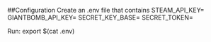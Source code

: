 ##Configuration
Create an .env file that contains
STEAM_API_KEY=<key>
GIANTBOMB_API_KEY=<key>
SECRET_KEY_BASE=<key>
SECRET_TOKEN=<key>

Run: export $(cat .env)